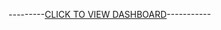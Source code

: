 ---------[CLICK TO VIEW DASHBOARD](https://public.tableau.com/app/profile/ashutosh.singh1426/viz/AirBnb-NYCAnalysis/Dashboard1)-----------
